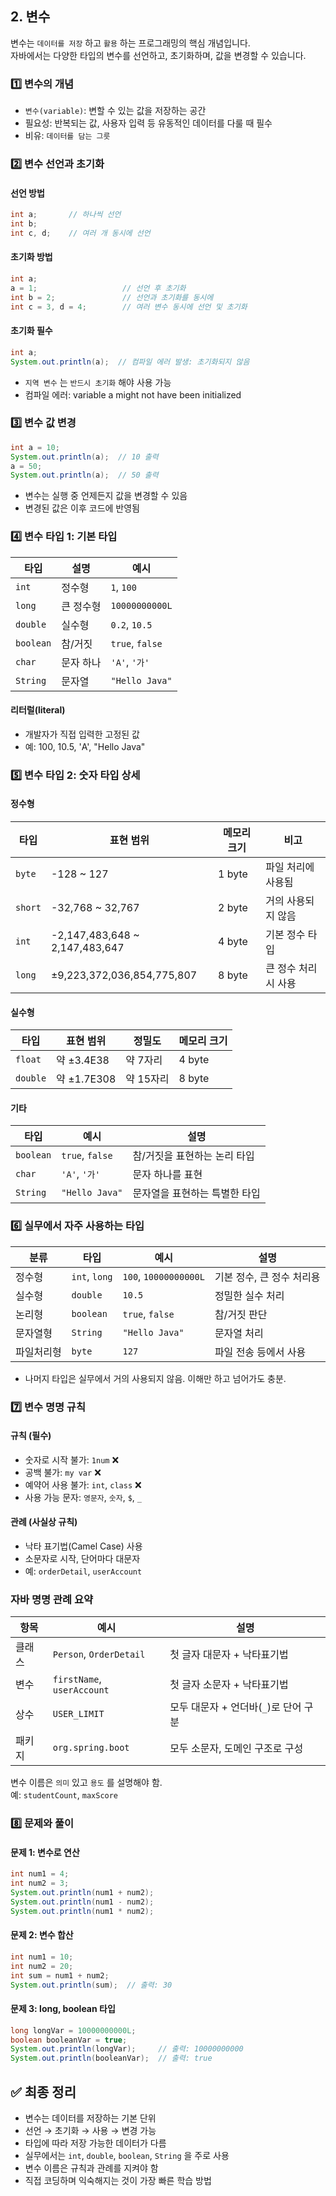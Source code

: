 ## 2. 변수
변수는 `데이터를 저장` 하고 `활용` 하는 프로그래밍의 핵심 개념입니다.  
자바에서는 다양한 타입의 변수를 선언하고, 초기화하며, 값을 변경할 수 있습니다.

### 1️⃣ 변수의 개념
- `변수(variable)`: 변할 수 있는 값을 저장하는 공간
- 필요성: 반복되는 값, 사용자 입력 등 유동적인 데이터를 다룰 때 필수
- 비유: `데이터를 담는 그릇`

### 2️⃣ 변수 선언과 초기화

#### 선언 방법
```java
int a;       // 하나씩 선언
int b;
int c, d;    // 여러 개 동시에 선언
```

#### 초기화 방법
```java
int a;
a = 1;                   // 선언 후 초기화
int b = 2;               // 선언과 초기화를 동시에
int c = 3, d = 4;        // 여러 변수 동시에 선언 및 초기화
```

#### 초기화 필수
```java
int a;
System.out.println(a);  // 컴파일 에러 발생: 초기화되지 않음
```

- `지역 변수` 는 `반드시 초기화` 해야 사용 가능
- 컴파일 에러: variable a might not have been initialized

### 3️⃣ 변수 값 변경
```java
int a = 10;
System.out.println(a);  // 10 출력
a = 50;
System.out.println(a);  // 50 출력
```

- 변수는 실행 중 언제든지 값을 변경할 수 있음
- 변경된 값은 이후 코드에 반영됨

### 4️⃣ 변수 타입 1: 기본 타입
| 타입     | 설명             | 예시               |
|----------|------------------|--------------------|
| `int`    | 정수형            | `1`, `100`         |
| `long`   | 큰 정수형         | `10000000000L`     |
| `double` | 실수형            | `0.2`, `10.5`      |
| `boolean`| 참/거짓           | `true`, `false`    |
| `char`   | 문자 하나         | `'A'`, `'가'`       |
| `String` | 문자열            | `"Hello Java"`     |


#### 리터럴(literal)
- 개발자가 직접 입력한 고정된 값
- 예: 100, 10.5, 'A', "Hello Java"

### 5️⃣ 변수 타입 2: 숫자 타입 상세

#### 정수형
| 타입   | 표현 범위                             | 메모리 크기 | 비고                     |
|--------|----------------------------------------|--------------|--------------------------|
| `byte` | -128 ~ 127                             | 1 byte       | 파일 처리에 사용됨       |
| `short`| -32,768 ~ 32,767                       | 2 byte       | 거의 사용되지 않음       |
| `int`  | -2,147,483,648 ~ 2,147,483,647         | 4 byte       | 기본 정수 타입            |
| `long` | ±9,223,372,036,854,775,807             | 8 byte       | 큰 정수 처리 시 사용      |


####  실수형
| 타입     | 표현 범위                        | 정밀도         | 메모리 크기 |
|----------|----------------------------------|----------------|--------------|
| `float`  | 약 ±3.4E38                       | 약 7자리       | 4 byte       |
| `double` | 약 ±1.7E308                      | 약 15자리      | 8 byte       |


#### 기타
| 타입      | 예시                  | 설명                          |
|-----------|-----------------------|-------------------------------|
| `boolean` | `true`, `false`       | 참/거짓을 표현하는 논리 타입 |
| `char`    | `'A'`, `'가'`          | 문자 하나를 표현              |
| `String`  | `"Hello Java"`        | 문자열을 표현하는 특별한 타입 |


### 6️⃣ 실무에서 자주 사용하는 타입
| 분류       | 타입        | 예시               | 설명                          |
|------------|-------------|--------------------|-------------------------------|
| 정수형     | `int`, `long` | `100`, `10000000000L` | 기본 정수, 큰 정수 처리용     |
| 실수형     | `double`    | `10.5`             | 정밀한 실수 처리              |
| 논리형     | `boolean`   | `true`, `false`    | 참/거짓 판단                  |
| 문자열형   | `String`    | `"Hello Java"`     | 문자열 처리                   |
| 파일처리형 | `byte`      | `127`              | 파일 전송 등에서 사용         |

- 나머지 타입은 실무에서 거의 사용되지 않음. 이해만 하고 넘어가도 충분.

### 7️⃣ 변수 명명 규칙

#### 규칙 (필수)
- 숫자로 시작 불가: `1num` ❌
- 공백 불가: `my var` ❌
- 예약어 사용 불가: `int`, `class` ❌
- 사용 가능 문자: `영문자`, `숫자`, `$`, `_`

#### 관례 (사실상 규칙)
- 낙타 표기법(Camel Case) 사용
- 소문자로 시작, 단어마다 대문자
- 예: `orderDetail`, `userAccount`

### 자바 명명 관례 요약

| 항목     | 예시                          | 설명                                      |
|----------|-------------------------------|-------------------------------------------|
| 클래스   | `Person`, `OrderDetail`       | 첫 글자 대문자 + 낙타표기법               |
| 변수     | `firstName`, `userAccount`    | 첫 글자 소문자 + 낙타표기법               |
| 상수     | `USER_LIMIT`                  | 모두 대문자 + 언더바(`_`)로 단어 구분     |
| 패키지   | `org.spring.boot`             | 모두 소문자, 도메인 구조로 구성           |

변수 이름은 `의미` 있고 `용도` 를 설명해야 함.  
예: `studentCount`, `maxScore`


### 8️⃣ 문제와 풀이
#### 문제 1: 변수로 연산
```java
int num1 = 4;
int num2 = 3;
System.out.println(num1 + num2);
System.out.println(num1 - num2);
System.out.println(num1 * num2);
```

#### 문제 2: 변수 합산
```java
int num1 = 10;
int num2 = 20;
int sum = num1 + num2;
System.out.println(sum);  // 출력: 30
```

#### 문제 3: long, boolean 타입
```java
long longVar = 10000000000L;
boolean booleanVar = true;
System.out.println(longVar);     // 출력: 10000000000
System.out.println(booleanVar);  // 출력: true
```


## ✅ 최종 정리
- 변수는 데이터를 저장하는 기본 단위
- 선언 → 초기화 → 사용 → 변경 가능
- 타입에 따라 저장 가능한 데이터가 다름
- 실무에서는 `int`, `double`, `boolean`, `String` 을 주로 사용
- 변수 이름은 규칙과 관례를 지켜야 함
- 직접 코딩하며 익숙해지는 것이 가장 빠른 학습 방법
